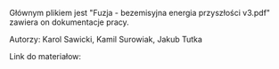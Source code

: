Głównym plikiem jest "Fuzja - bezemisyjna energia przyszłości v3.pdf" zawiera on dokumentacje pracy.

Autorzy: Karol Sawicki, Kamil Surowiak, Jakub Tutka

Link do materiałow:
